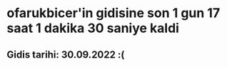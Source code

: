 # ofarukbicer'in gidisine son 1 gun 17 saat 1 dakika 30 saniye kaldi

## Gidis tarihi: 30.09.2022 :(